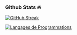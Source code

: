 ### Github Stats 🔥

[![GitHub Streak](http://github-readme-streak-stats.herokuapp.com?user=enzo405&theme=dark&background=000000)](https://git.io/streak-stats)  

[![Langages de Programmations](https://github-readme-stats.vercel.app/api/top-langs/?username=enzo405&layout=compact&theme=vision-friendly-dark)](https://github.com/anuraghazra/github-readme-stats)

